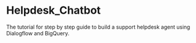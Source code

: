# Helpdesk_Chatbot
The tutorial for step by step guide to build a support helpdesk agent using Dialogflow and BigQuery. 
